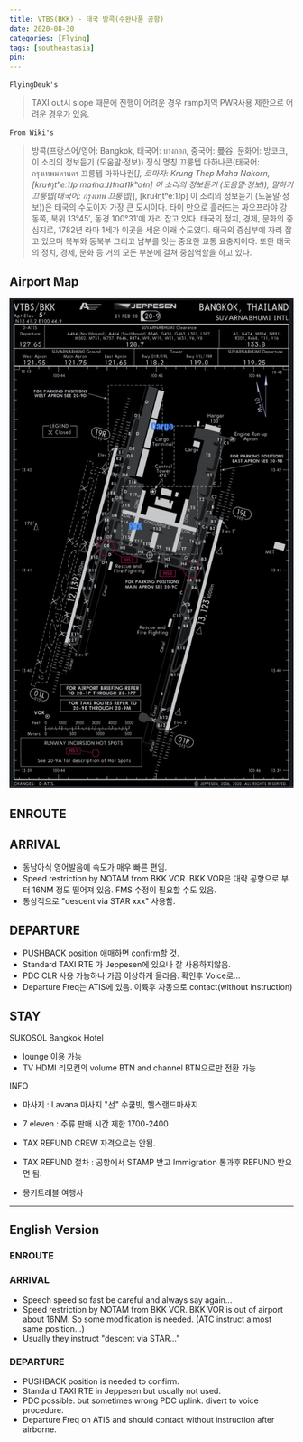 ```yaml
---
title: VTBS(BKK) - 태국 방콕(수완나품 공항)
date: 2020-08-30
categories: [Flying]
tags: [southeastasia]
pin:
---
```

`FlyingDeuk's`
>TAXI out시 slope 때문에 진행이 어려운 경우 ramp지역 PWR사용 제한으로 어려운 경우가 있음.

`From Wiki's`
>방콕(프랑스어/영어: Bangkok, 태국어: บางกอก, 중국어: 曼谷, 문화어: 방코크, 이 소리의 정보듣기 (도움말·정보)) 정식 명칭 끄룽텝 마하나콘(태국어: กรุงเทพมหานคร 끄룽텝 마하나컨[*], 로마자: Krung Thep Maha Nakorn, [kru˧ŋtʰeː˥˩p ma˧haː˩˩˦na˦˥kʰo˧n] 이 소리의 정보듣기 (도움말·정보)), 말하기 끄룽텝(태국어: กรุงเทพ 끄룽텝[*], [kru˧ŋtʰeː˥˩p] 이 소리의 정보듣기 (도움말·정보))은 태국의 수도이자 가장 큰 도시이다. 타이 만으로 흘러드는 짜오프라야 강 동쪽, 북위 13°45′, 동경 100°31′에 자리 잡고 있다. 태국의 정치, 경제, 문화의 중심지로, 1782년 라마 1세가 이곳을 세운 이래 수도였다. 태국의 중심부에 자리 잡고 있으며 북부와 동북부 그리고 남부를 잇는 중요한 교통 요충지이다. 또한 태국의 정치, 경제, 문화 등 거의 모든 부분에 걸쳐 중심역할을 하고 있다.

## Airport Map
![bkk](/img/flying/airport/bkk_ap.jpg)

## ENROUTE

## ARRIVAL
- 동남아식 영어발음에 속도가 매우 빠른 편임.
- Speed restriction by NOTAM from BKK VOR. BKK VOR은 대략 공항으로 부터 16NM 정도 떨어져 있음. FMS 수정이 필요할 수도 있음.
- 통상적으로 "descent via STAR xxx" 사용함.

## DEPARTURE
- PUSHBACK position 애매하면 confirm할 것.
- Standard TAXI RTE 가 Jeppesen에 있으나 잘 사용하지않음.
- PDC CLR 사용 가능하나 가끔 이상하게 올라옴. 확인후 Voice로...
- Departure Freq는 ATIS에 있음. 이륙후 자동으로 contact(without instruction)

## STAY
SUKOSOL Bangkok Hotel
- lounge 이용 가능
- TV HDMI 리모컨의 volume BTN and channel BTN으로만 전환 가능

INFO
- 마사지 : Lavana 마사지 "선" 수쿰빗, 헬스랜드마사지
- 7 eleven : 주류 판매 시간 제한 1700-2400

- TAX REFUND CREW 자격으로는 안됨.
- TAX REFUND 절차 : 공항에서 STAMP 받고 Immigration 통과후 REFUND 받으면 됨.

- 몽키트래블 여행사


--------
## English Version

### ENROUTE

### ARRIVAL
- Speech speed so fast be careful and always say again...
- Speed restriction by NOTAM from BKK VOR. BKK VOR is out of airport about 16NM. So some modification is needed. (ATC instruct almost same position…)
- Usually they instruct "descent via STAR…"

### DEPARTURE
- PUSHBACK position is needed to confirm.
- Standard TAXI RTE in Jeppesen but usually not used.
- PDC possible. but sometimes wrong PDC uplink. divert to  voice procedure.
- Departure Freq on ATIS and should contact without instruction after airborne.
